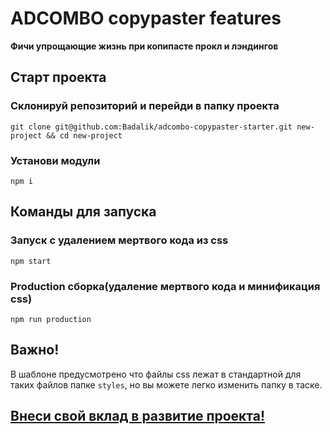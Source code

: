 # ADCOMBO copypaster features
**Фичи упрощающие жизнь при копипасте прокл и лэндингов**


## Старт проекта

### Склонируй репозиторий и перейди в папку проекта
```
git clone git@github.com:Badalik/adcombo-copypaster-starter.git new-project && cd new-project
```

### Установи модули
```
npm i
```

## Команды для запуска

### Запуск с удалением мертвого кода из css
```
npm start
```

### Production cборка(удаление мертвого кода и минификация css)
```
npm run production
```

## Важно!

В шаблоне предусмотрено что файлы css лежат в стандартной для таких файлов папке `styles`, но вы можете легко изменить
папку в таске.

## [Внеси свой вклад в развитие проекта!](https://github.com/Badalik/adcombo-copypaster-starter/blob/master/contributing.md)
